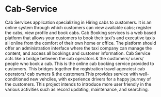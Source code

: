 # Cab-Service
Cab Services application specializing in Hiring cabs to customers. It is an online system through which customers can view available cabs; register the cabs, view profile and book cabs. Cab Booking services is a web based platform that allows your customers to book their taxi's and executive taxis all online from the comfort of their own home or office. The platform should offer an administration interface where the taxi company can manage the content, and access all bookings and customer information. 
			 Cab Service acts like a bridge between the cab operators & the customers/ users/ people who book a cab. This is the online cab booking service provided to customers. This bridges together the registration travel agencies/ cab operators/ cab owners & the customers.This provides service with well-conditioned new vehciles, with experience drivers for a happy journey of the customers. This project intends to introduce more user friendly in the various activities such as record updating, maintenance, and searching.
